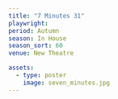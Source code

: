```yaml
---
title: "7 Minutes 31"
playwright:
period: Autumn
season: In House
season_sort: 60
venue: New Theatre

assets:
  - type: poster
    image: seven_minutes.jpg
---
```


